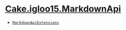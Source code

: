 # [Cake.igloo15.MarkdownApi](./README.md)

- [`MarkdownApiExtensions`](./MarkdownApiExtensions.md)

